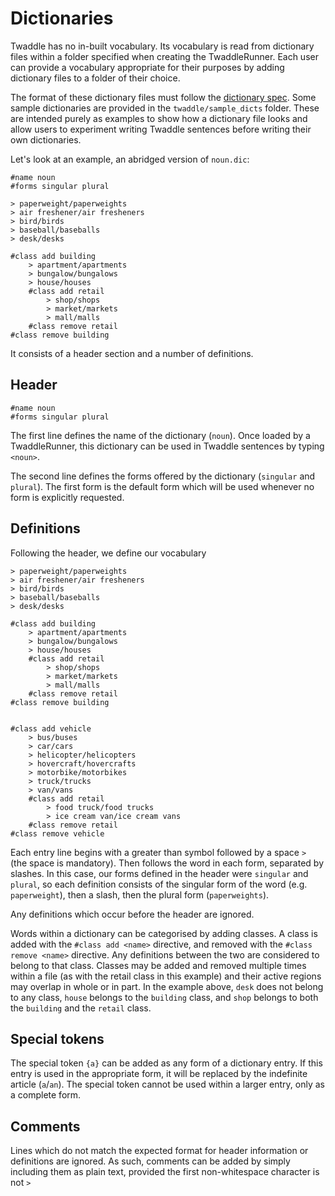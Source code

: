 # Dictionaries

Twaddle has no in-built vocabulary. Its vocabulary is read from
dictionary files within a folder specified when creating the
TwaddleRunner. Each user can provide a vocabulary appropriate for
their purposes by adding dictionary files to a folder of their choice.

The format of these dictionary files must follow the 
[dictionary spec](dictionary_spec.md). Some sample dictionaries are provided
in the `twaddle/sample_dicts` folder. These are intended purely as examples
to show how a dictionary file looks and allow users to experiment writing 
Twaddle sentences before writing their own dictionaries. 

Let's look at an example, an abridged version of `noun.dic`:

```
#name noun
#forms singular plural

> paperweight/paperweights
> air freshener/air fresheners
> bird/birds
> baseball/baseballs
> desk/desks

#class add building
    > apartment/apartments
    > bungalow/bungalows
    > house/houses
    #class add retail
        > shop/shops
        > market/markets
        > mall/malls
    #class remove retail
#class remove building
```

It consists of a header section and a number of definitions. 

## Header

````
#name noun
#forms singular plural
````

The first line defines the name of the dictionary (`noun`). Once loaded by a
TwaddleRunner, this dictionary can be used in Twaddle sentences by typing
`<noun>`.

The second line defines the forms offered by the dictionary (`singular` and
`plural`). The first form is the default form which will be used whenever no
form is explicitly requested.

## Definitions

Following the header, we define our vocabulary 

```
> paperweight/paperweights
> air freshener/air fresheners
> bird/birds
> baseball/baseballs
> desk/desks

#class add building
    > apartment/apartments
    > bungalow/bungalows
    > house/houses
    #class add retail
        > shop/shops
        > market/markets
        > mall/malls
    #class remove retail
#class remove building


#class add vehicle
    > bus/buses
    > car/cars
    > helicopter/helicopters
    > hovercraft/hovercrafts
    > motorbike/motorbikes
    > truck/trucks
    > van/vans
    #class add retail
        > food truck/food trucks
        > ice cream van/ice cream vans
    #class remove retail
#class remove vehicle
```

Each entry line begins with a greater than symbol followed by a space `> `
(the space is mandatory). Then follows the word in each form, separated
by slashes. In this case, our forms defined in the header were `singular`
and `plural`, so each definition consists of the singular form of the word
(e.g. `paperweight`), then a slash, then the plural form (`paperweights`). 

Any definitions which occur before the header are ignored.

Words within a dictionary can be categorised by adding classes. A class 
is added with the `#class add <name>` directive, and removed with the
`#class remove <name>` directive. Any definitions between the two are 
considered to belong to that class. Classes may be added and removed multiple
times within a file (as with the retail class in this example) and their
active regions may overlap in whole or in part. In the example above, `desk`
does not belong to any class, `house` belongs to the `building` class, and
`shop` belongs to both the `building` and the `retail` class. 

## Special tokens

The special token `{a}` can be added as any form of a dictionary entry. If 
this entry is used in the appropriate form, it will be replaced by the
indefinite article (`a`/`an`). The special token cannot be used within
a larger entry, only as a complete form. 

## Comments

Lines which do not match the expected format for header information or
definitions are ignored. As such, comments can be added by simply including
them as plain text, provided the first non-whitespace character is not `>`
